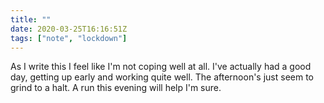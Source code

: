 ```yaml
---
title: ""
date: 2020-03-25T16:16:51Z
tags: ["note", "lockdown"]
---
```


As I write this I feel like I'm not coping well at all. I've actually had a good day, getting up early and working quite well. The afternoon's just seem to grind to a halt. A run this evening will help I'm sure.
